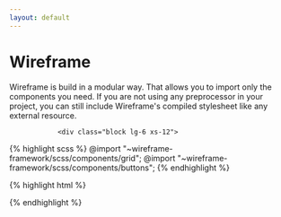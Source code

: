 ```yaml
---
layout: default
---
```


<div class="hero prototype-grid">
    <h1>Wireframe</h1>
</div>

<div>
    <div class="content">
        <article class="block typo">
            <section class="grid">
                <div class="block typo lg-6 xs-12">
                    <p>Wireframe is build in a modular way. That allows you to import only the components you need. If you are not using any preprocessor in your project, you can still include Wireframe's compiled stylesheet like any external resource.</p>
                </div>

                <div class="block lg-6 xs-12">
{% highlight scss %}
@import "~wireframe-framework/scss/components/grid";
@import "~wireframe-framework/scss/components/buttons";
{% endhighlight %}

{% highlight html %}
<link rel="stylesheet" href="wireframe.min.css">
{% endhighlight %}
                </div>
            </section>
        </article>
    </div>
</div>

